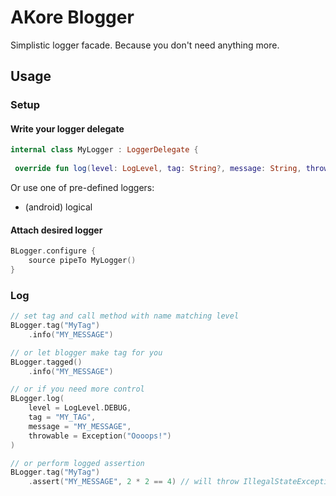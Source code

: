 # AKore Blogger

Simplistic logger facade. Because you don't need anything more.

## Usage

### Setup

#### Write your logger delegate

```kotlin  
internal class MyLogger : LoggerDelegate {  
  
 override fun log(level: LogLevel, tag: String?, message: String, throwable: Throwable?) { println("$tag: $message") }}  
```  

Or use one of pre-defined loggers:
- (android) logical

#### Attach desired logger

```kotlin  
BLogger.configure { 
    source pipeTo MyLogger()
}  
```

### Log

```kotlin
// set tag and call method with name matching level
BLogger.tag("MyTag")
	.info("MY_MESSAGE")

// or let blogger make tag for you
BLogger.tagged()
	.info("MY_MESSAGE")

// or if you need more control
BLogger.log(  
	level = LogLevel.DEBUG,  
    tag = "MY_TAG",  
    message = "MY_MESSAGE",  
    throwable = Exception("Oooops!")
)

// or perform logged assertion
BLogger.tag("MyTag")
	.assert("MY_MESSAGE", 2 * 2 == 4) // will throw IllegalStateException if not true
```
